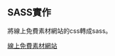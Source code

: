 ## SASS實作

將線上免費素材網站的css轉成sass。

[線上免費素材網站](http://www.free-css.com/free-css-templates/page202/feddy)